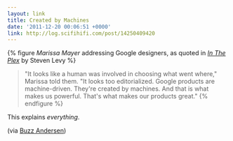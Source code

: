 ```yaml
---
layout: link
title: Created by Machines
date: '2011-12-20 00:06:51 +0000'
link: http://log.scifihifi.com/post/14250409420
---
```

{% figure <cite>Marissa Mayer</cite> addressing Google designers, as quoted in <cite>[In The Plex][1]</cite> by Steven Levy %}
> "It looks like a human was involved in choosing what went where," Marissa told them. "It looks too editorialized. Google products are machine-driven. They're created by machines. And that is what makes us powerful. That's what makes our products great."
{% endfigure %}

This explains *everything*.

(via [Buzz Andersen][2])

[1]: http://www.amazon.co.uk/dp/1416596585
[2]: http://log.scifihifi.com/post/14250409420